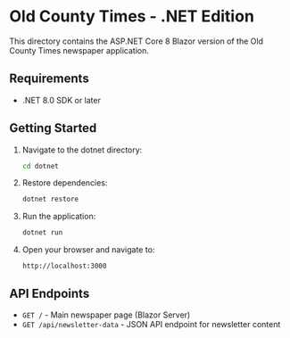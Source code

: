 # Old County Times - .NET Edition

This directory contains the ASP.NET Core 8 Blazor version of the Old County Times newspaper application.

## Requirements

- .NET 8.0 SDK or later

## Getting Started

1. Navigate to the dotnet directory:
   ```bash
   cd dotnet
   ```

2. Restore dependencies:
   ```bash
   dotnet restore
   ```

3. Run the application:
   ```bash
   dotnet run
   ```

4. Open your browser and navigate to:
   ```
   http://localhost:3000
   ```

## API Endpoints

- `GET /` - Main newspaper page (Blazor Server)
- `GET /api/newsletter-data` - JSON API endpoint for newsletter content

